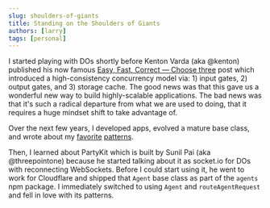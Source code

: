 ```yaml
---
slug: shoulders-of-giants
title: Standing on the Shoulders of Giants
authors: [larry]
tags: [personal]
---
```


I started playing with DOs shortly before Kenton Varda (aka @kenton) published his now famous [Easy, Fast, Correct — Choose three](https://blog.cloudflare.com/easy-fast-correct-choose-three/) post which introduced a high-consistency concurrency model via: 1) input gates, 2) output gates, and 3) storage cache. The good news was that this gave us a wonderful new way to build highly-scalable applications. The bad news was that it's such a radical departure from what we are used to doing, that it requires a huge mindset shift to take advantage of.

Over the next few years, I developed apps, evolved a mature base class, and wrote about my [favorite](https://medium.com/cloudflare-durable-objects-design-patterns/lazy-hydration-cab27e7c70b5) [patterns](https://medium.com/cloudflare-durable-objects-design-patterns/maintaining-consistent-state-56f5bb22dba9). 

Then, I learned about PartyKit which is built by Sunil Pai (aka @threepointone) because he started talking about it as socket.io for DOs with reconnecting WebSockets. Before I could start using it, he went to work for Cloudflare and shipped that `Agent` base class as part of the `agents` npm package. I immediately switched to using `Agent` and `routeAgentRequest` and fell in love with its patterns.